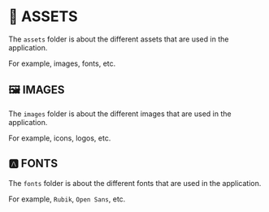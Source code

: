 # 🎨 ASSETS

The `assets` folder is about the different assets that are used in the application.

For example, images, fonts, etc.

## 🖼️ IMAGES

The `images` folder is about the different images that are used in the application.

For example, icons, logos, etc.

## 🅰 FONTS

The `fonts` folder is about the different fonts that are used in the application.

For example, `Rubik`, `Open Sans`, etc.
